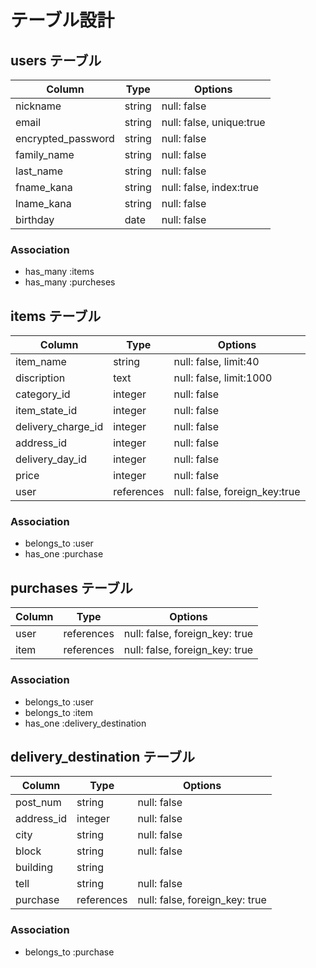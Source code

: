 # テーブル設計

## users テーブル

| Column                  | Type   | Options                  |
| ----------------------- | ------ | ------------------------ |
| nickname                | string | null: false              |
| email                   | string | null: false, unique:true |
| encrypted_password      | string | null: false              |
| family_name             | string | null: false              |
| last_name               | string | null: false              |
| fname_kana              | string | null: false, index:true  |
| lname_kana              | string | null: false              |
| birthday                | date   | null: false              |

### Association

- has_many :items
- has_many :purcheses

## items テーブル

| Column             | Type       | Options                           |
| ------------------ | -----------| --------------------------------- |
| item_name          | string     | null: false, limit:40             |
| discription        | text       | null: false, limit:1000           |
| category_id        | integer    | null: false                       |
| item_state_id      | integer    | null: false                       |
| delivery_charge_id | integer    | null: false                       |
| address_id         | integer    | null: false                       |
| delivery_day_id    | integer    | null: false                       |
| price              | integer    | null: false                       |
| user               | references | null: false, foreign_key:true |

<!-- imageはActiveStrageにて実装予定 -->

### Association

- belongs_to :user
- has_one :purchase

## purchases テーブル

| Column           | Type         | Options                        |
| ---------------- | ------------ | ------------------------------ |
| user             | references   | null: false, foreign_key: true |
| item             | references   | null: false, foreign_key: true |

### Association

- belongs_to :user
- belongs_to :item
- has_one :delivery_destination

## delivery_destination テーブル

| Column      | Type       | Options                        |
| ----------- | ---------- | ------------------------------ |
| post_num    | string     | null: false                    |
| address_id  | integer    | null: false                    |
| city        | string     | null: false                    |
| block       | string     | null: false                    |
| building    | string     |                                |
| tell        | string     | null: false                    |
| purchase    | references | null: false, foreign_key: true |

### Association

- belongs_to :purchase